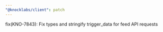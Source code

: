 ```yaml
---
"@knocklabs/client": patch
---
```


fix(KNO-7843): Fix types and stringify trigger_data for feed API requests
